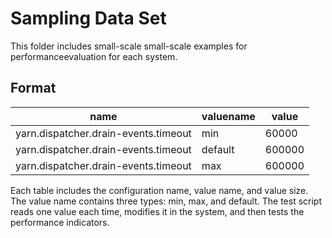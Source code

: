 # Sampling Data Set

This folder includes small-scale small-scale examples for performanceevaluation for each system.

## Format

| name                                 | valuename | value  |
| ------------------------------------ | --------- | ------ |
| yarn.dispatcher.drain-events.timeout | min       | 60000  |
| yarn.dispatcher.drain-events.timeout | default   | 600000 |
| yarn.dispatcher.drain-events.timeout | max       | 600000 |

Each table includes the configuration name, value name, and value size. The value name contains three types: min, max, and default. The test script reads one value each time, modifies it in the system, and then tests the performance indicators.
